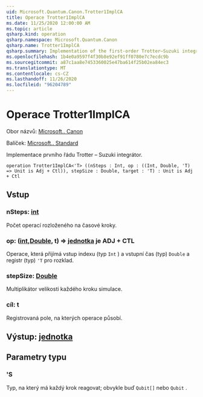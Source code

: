 ```yaml
---
uid: Microsoft.Quantum.Canon.Trotter1ImplCA
title: Operace Trotter1ImplCA
ms.date: 11/25/2020 12:00:00 AM
ms.topic: article
qsharp.kind: operation
qsharp.namespace: Microsoft.Quantum.Canon
qsharp.name: Trotter1ImplCA
qsharp.summary: Implementation of the first-order Trotter–Suzuki integrator.
ms.openlocfilehash: 1b4e0a9597f4f30b8e92ef91ff0780e7c7ecdc9b
ms.sourcegitcommit: a87c1aa8e7453360025e47ba614f25b02ea84ec3
ms.translationtype: MT
ms.contentlocale: cs-CZ
ms.lasthandoff: 11/26/2020
ms.locfileid: "96204789"
---
```

# <a name="trotter1implca-operation"></a>Operace Trotter1ImplCA

Obor názvů: [Microsoft.. Canon](xref:Microsoft.Quantum.Canon)

Balíček: [Microsoft.. Standard](https://nuget.org/packages/Microsoft.Quantum.Standard)


Implementace prvního řádu Trotter – Suzuki integrátor.

```qsharp
operation Trotter1ImplCA<'T> ((nSteps : Int, op : ((Int, Double, 'T) => Unit is Adj + Ctl)), stepSize : Double, target : 'T) : Unit is Adj + Ctl
```


## <a name="input"></a>Vstup

### <a name="nsteps--int"></a>nSteps: [int](xref:microsoft.quantum.lang-ref.int)

Počet operací rozloženého na časové kroky.


### <a name="op--intdoublet--unit--is-adj--ctl"></a>op: ([int](xref:microsoft.quantum.lang-ref.int),[Double](xref:microsoft.quantum.lang-ref.double), t) => [jednotka](xref:microsoft.quantum.lang-ref.unit)  je ADJ + CTL

Operace, která přijímá vstup indexu (typ `Int` ) a vstupní čas (typ) `Double` a registr (typ) `'T` pro rozklad.


### <a name="stepsize--double"></a>stepSize: [Double](xref:microsoft.quantum.lang-ref.double)

Multiplikátor velikosti každého kroku simulace.


### <a name="target--t"></a>cíl: t

Registrovaná pole, na kterých operace působí.



## <a name="output--unit"></a>Výstup: [jednotka](xref:microsoft.quantum.lang-ref.unit)



## <a name="type-parameters"></a>Parametry typu

### <a name="t"></a>'S

Typ, na který má každý krok reagovat; obvykle buď `Qubit[]` nebo `Qubit` .